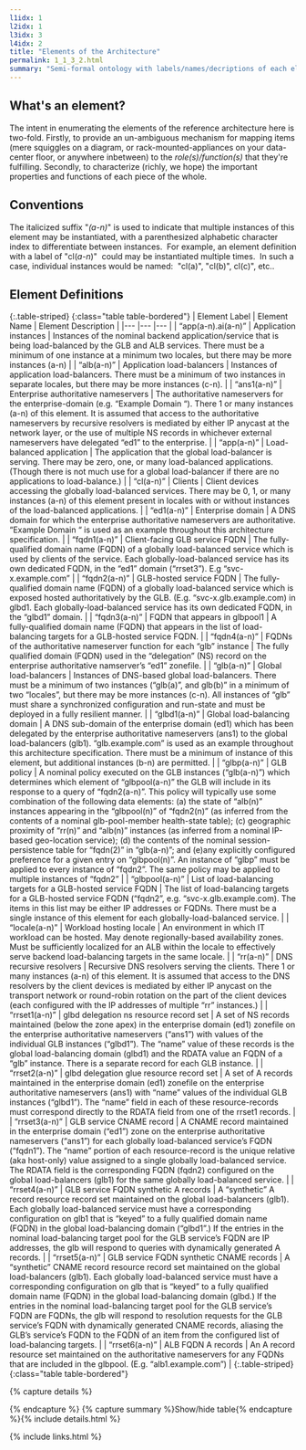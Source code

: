 ```yaml
---
l1idx: 1
l2idx: 1
l3idx: 3
l4idx: 2
title: "Elements of the Architecture"
permalink: 1_1_3_2.html
summary: "Semi-formal ontology with labels/names/decriptions of each element of the architecture."
---
```


## What's an element?

The intent in enumerating the elements of the reference architecture here is two-fold.  Firstly, to provide an un-ambiguous mechanism for mapping items (mere squiggles on a diagram, or rack-mounted-appliances on your data-center floor, or anywhere inbetween) to the *role(s)/function(s)* that they're fulfilling.  Secondly, to characterize (richly, we hope) the important properties and functions of each piece of the whole.

## Conventions

The italicized suffix "<em>(a-n)</em>" is used to indicate that multiple instances of this element may be instantiated, with a parenthesized alphabetic character index to differentiate between instances.  For example, an element definition with a label of "cl(<em>a-n</em>)"  could may be instantiated multiple times.  In such a case, individual instances would be named:  "cl(a)", "cl(b)", cl(c)", etc..

## Element Definitions

{:.table-striped}
{:class="table table-bordered"}
| Element Label 	| Element Name 	| Element Description 	|
|---	|---	|---	|
| “app(a-n).ai(a-n)” 	| Application instances 	| Instances of the nominal backend application/service that is being load-balanced by the GLB and ALB services.  There must be a minimum of one instance at a minimum two locales, but there may be more instances (a-n) 	|
| “alb(a-n)” 	| Application load-balancers 	| Instances of application load-balancers.  There must be a minimum of two instances in separate locales, but there may be more instances (c-n). 	|
| “ans1(a-n)” 	| Enterprise authoritative nameservers 	| The authoritative nameservers for the enterprise-domain (e.g. “Example Domain “).  There 1 or many instances (a-n) of this element.   It is assumed that access to the authoritative nameservers by recursive resolvers is mediated by either IP anycast at the network layer, or the use of multiple NS records in whichever external nameservers have delegated “ed1” to the enterprise. 	|
| “app(a-n)” 	| Load-balanced application 	| The application that the global load-balancer is serving.  There may be zero, one, or many load-balanced applications.  (Though there is not much use for a global load-balancer if there are no applications to load-balance.) 	|
| “cl(a-n)” 	| Clients 	| Client devices accessing the globally load-balanced services. There may be 0, 1, or many instances (a-n) of this element present in locales with or without instances of the load-balanced applications. 	|
| “ed1(a-n)” 	| Enterprise domain 	| A DNS domain for which the enterprise authoritative nameservers are authoritative.  “Example Domain “ is used as an example throughout this architecture specification. 	|
| “fqdn1(a-n)” 	| Client-facing GLB service FQDN 	| The fully-qualified domain name (FQDN) of a globally load-balanced service which is used by clients of the service.  Each globally-load-balanced service has its own dedicated FQDN, in the “ed1” domain (“rrset3”). E.g “svc-x.example.com” 	|
| “fqdn2(a-n)” 	| GLB-hosted service FQDN 	| The fully-qualified domain name (FQDN) of a globally load-balanced service which is exposed hosted authoritatively by the GLB. (E.g. “svc-x.glb.example.com) in glbd1.  Each globally-load-balanced service has its own dedicated FQDN, in the “glbd1” domain. 	|
| “fqdn3(a-n)” 	| FQDN that appears in glbpool1 	| A fully-qualified domain name (FQDN) that appears in the list of load-balancing targets for a GLB-hosted service FQDN. 	|
| “fqdn4(a-n)” 	| FQDNs of the authoritative nameserver function for each “glb” instance 	| The fully qualified domain (FQDN) used in the “delegation” (NS) record on the enterprise authoritative namserver’s “ed1” zonefile. 	|
| “glb(a-n)” 	| Global load-balancers 	| Instances of DNS-based global load-balancers.  There must be a minimum of two instances (“glb(a)”, and glb(b)” in a minimum of two “locales”, but there may be more instances (c-n).  All instances of “glb” must share a synchronized configuration and run-state and must be deployed in a fully resilient manner. 	|
| “glbd1(a-n)” 	| Global load-balancing domain 	| A DNS sub-domain of the enterprise domain (ed1) which has been delegated by the enterprise authoritative nameservers (ans1) to the global load-balancers (glb1).  “glb.example.com” is used as an example throughout this architecture specification.  There must be a minimum of instance of this element, but additional instances (b-n) are permitted. 	|
| “glbp(a-n)” 	| GLB policy 	| A nominal policy executed on the GLB instances (“glb(a-n)”) which determines which element of “glbpool(a-n)” the GLB will include in its response to a query of “fqdn2(a-n)”.  This policy will typically use some combination of the following data elements: (a) the state of “alb(n)” instances appearing in the “glbpool(n)” of “fqdn2(n)” (as inferred from the contents of a nominal glb-pool-member health-state table); (c) geographic proximity of “rr(n)” and “alb(n)” instances (as inferred from a nominal IP-based geo-location service); (d) the contents of the nominal session-persistence table for “fqdn(2)” in “glb(a-n)”; and (e)any explicitly configured preference for a given entry on “glbpool(n)”. An instance of “glbp” must be applied to every instance of “fqdn2”.  The same policy may be applied to multiple instances of “fqdn2” 	|
| “glbpool(a-n)” 	| List of load-balancing targets for a GLB-hosted service FQDN 	| The list of load-balancing targets for a GLB-hosted service FQDN (“fqdn2”, e.g. “svc-x.glb.example.com).  The items in this list may be either IP addresses or FQDNs.  There must be a single instance of this element for each globally-load-balanced service. 	|
| “locale(a-n)” 	| Workload hosting locale 	| An environment in which IT workload can be hosted.  May denote regionally-based availability zones.  Must be sufficiently localized for an ALB within the locale to effectively serve backend load-balancing targets in the same locale. 	|
| “rr(a-n)” 	| DNS recursive resolvers 	| Recursive DNS resolvers serving the clients.  There 1 or many instances (a-n) of this element.  It is assumed that access to the DNS resolvers by the client devices is mediated by either IP anycast on the transport network or round-robin rotation on the part of the client devices (each configured with the IP addresses of multiple “rr” instances.) 	|
| “rrset1(a-n)” 	| glbd delegation ns resource record set 	| A set of NS records maintained (below the zone apex) in the enterprise domain (ed1) zonefile on the enterprise authoritative nameservers (“ans1”) with values of the individual GLB instances (“glbd1”).   The “name” value of these records is the global load-balancing domain (glbd1) and the RDATA value an FQDN of a “glb” instance.  There is a separate record for each GLB instance. 	|
| “rrset2(a-n)” 	| glbd delegation glue resource record set 	| A set of A records maintained in the enterprise domain (ed1) zonefile on the enterprise authoritative nameservers (ans1) with “name” values of the individual GLB instances (“glbd1”).  The “name” field in each of these resource-records must correspond directly to the RDATA field from one of the rrset1 records. 	|
| “rrset3(a-n)” 	| GLB service CNAME record 	| A CNAME record maintained in the enterprise domain (“ed1”) zone on the enterprise authoritative nameservers (“ans1”) for each globally load-balanced service’s FQDN (“fqdn1”).  The “name” portion of each resource-record is the unique relative (aka host-only) value assigned to a single globally load-balanced service.   The RDATA field is the corresponding FQDN (fqdn2) configured on the global load-balancers (glb1) for the same globally load-balanced service. 	|
| “rrset4(a-n)” 	| GLB service FQDN synthetic A records 	| A “synthetic” A record resource record set maintained on the global load-balancers (glb1).  Each globally load-balanced service must have a corresponding configuration on glb1 that is “keyed” to a fully qualified domain name (FQDN) in the global load-balancing domain (“glbd1”.)  If the entries in the nominal load-balancing target pool for the GLB service’s FQDN are IP addresses, the glb will respond to queries with dynamically generated A records. 	|
| “rrset5(a-n)” 	| GLB service FQDN synthetic CNAME records 	| A “synthetic” CNAME record resource record set maintained on the global load-balancers (glb1).  Each globally load-balanced service must have a corresponding configuration on glb that is “keyed” to a fully qualified domain name (FQDN) in the global load-balancing domain (glbd.)  If the entries in the nominal load-balancing target pool for the GLB service’s FQDN are FQDNs, the glb will respond to resolution requests for the GLB service’s FQDN with dynamically generated CNAME records, aliasing the GLB’s service’s FQDN to the FQDN of an item from the configured list of load-balancing targets. 	|
| “rrset6(a-n)” 	| ALB FQDN A records 	| An A record resource set maintained on the authoritative nameservers for any FQDNs that are included in the glbpool.  (E.g. “alb1.example.com”) 	|
{:.table-striped}
{:class="table table-bordered"}

{% capture details %}

{% endcapture %}
{% capture summary %}Show/hide table{% endcapture %}{% include details.html %}

{% include links.html %}